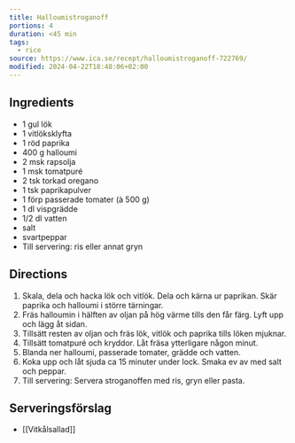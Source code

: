 ```yaml
---
title: Halloumistroganoff
portions: 4
duration: <45 min
tags:
  - rice
source: https://www.ica.se/recept/halloumistroganoff-722769/
modified: 2024-04-22T18:48:06+02:00
---
```


## Ingredients
- 1 gul lök
- 1 vitlöksklyfta
- 1 röd paprika
- 400 g halloumi
- 2 msk rapsolja
- 1 msk tomatpuré
- 2 tsk torkad oregano
- 1 tsk paprikapulver
- 1 förp passerade tomater (à 500 g)
- 1 dl vispgrädde
- 1/2 dl vatten
- salt
- svartpeppar
- Till servering: ris eller annat gryn

## Directions
1. Skala, dela och hacka lök och vitlök. Dela och kärna ur paprikan. Skär paprika och halloumi i större tärningar.
2. Fräs halloumin i hälften av oljan på hög värme tills den får färg. Lyft upp och lägg åt sidan.
3. Tillsätt resten av oljan och fräs lök, vitlök och paprika tills löken mjuknar.
4. Tillsätt tomatpuré och kryddor. Låt fräsa ytterligare någon minut.
5. Blanda ner halloumi, passerade tomater, grädde och vatten.
6. Koka upp och låt sjuda ca 15 minuter under lock. Smaka ev av med salt och peppar.
7. Till servering: Servera stroganoffen med ris, gryn eller pasta.

## Serveringsförslag
- [[Vitkålsallad]]


